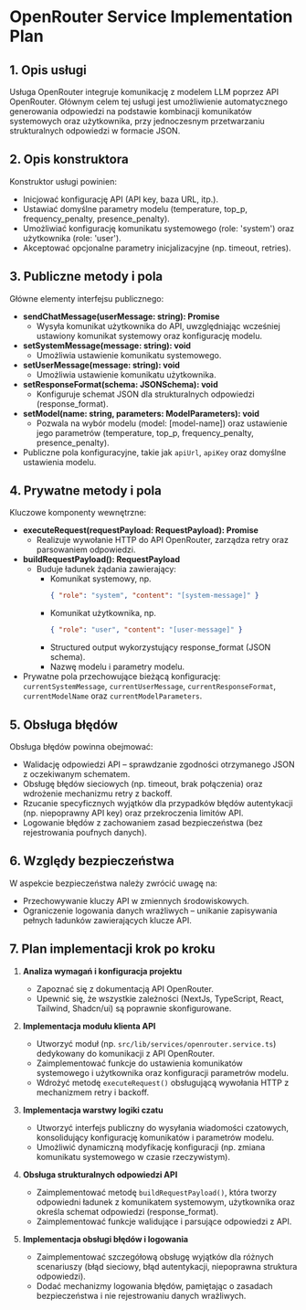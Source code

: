 # OpenRouter Service Implementation Plan

## 1. Opis usługi

Usługa OpenRouter integruje komunikację z modelem LLM poprzez API OpenRouter. Głównym celem tej usługi jest umożliwienie automatycznego generowania odpowiedzi na podstawie kombinacji komunikatów systemowych oraz użytkownika, przy jednoczesnym przetwarzaniu strukturalnych odpowiedzi w formacie JSON.

## 2. Opis konstruktora

Konstruktor usługi powinien:

- Inicjować konfigurację API (API key, baza URL, itp.).
- Ustawiać domyślne parametry modelu (temperature, top_p, frequency_penalty, presence_penalty).
- Umożliwiać konfigurację komunikatu systemowego (role: 'system') oraz użytkownika (role: 'user').
- Akceptować opcjonalne parametry inicjalizacyjne (np. timeout, retries).

## 3. Publiczne metody i pola

Główne elementy interfejsu publicznego:

- **sendChatMessage(userMessage: string): Promise<ResponseType>**
  - Wysyła komunikat użytkownika do API, uwzględniając wcześniej ustawiony komunikat systemowy oraz konfigurację modelu.
- **setSystemMessage(message: string): void**
  - Umożliwia ustawienie komunikatu systemowego.
- **setUserMessage(message: string): void**
  - Umożliwia ustawienie komunikatu użytkownika.
- **setResponseFormat(schema: JSONSchema): void**
  - Konfiguruje schemat JSON dla strukturalnych odpowiedzi (response_format).
- **setModel(name: string, parameters: ModelParameters): void**
  - Pozwala na wybór modelu (model: [model-name]) oraz ustawienie jego parametrów (temperature, top_p, frequency_penalty, presence_penalty).
- Publiczne pola konfiguracyjne, takie jak `apiUrl`, `apiKey` oraz domyślne ustawienia modelu.

## 4. Prywatne metody i pola

Kluczowe komponenty wewnętrzne:

- **executeRequest(requestPayload: RequestPayload): Promise<ApiResponse>**
  - Realizuje wywołanie HTTP do API OpenRouter, zarządza retry oraz parsowaniem odpowiedzi.
- **buildRequestPayload(): RequestPayload**
  - Buduje ładunek żądania zawierający:
    - Komunikat systemowy, np.
      ```json
      { "role": "system", "content": "[system-message]" }
      ```
    - Komunikat użytkownika, np.
      ```json
      { "role": "user", "content": "[user-message]" }
      ```
    - Structured output wykorzystujący response_format (JSON schema).
    - Nazwę modelu i parametry modelu.
- Prywatne pola przechowujące bieżącą konfigurację: `currentSystemMessage`, `currentUserMessage`, `currentResponseFormat`, `currentModelName` oraz `currentModelParameters`.

## 5. Obsługa błędów

Obsługa błędów powinna obejmować:

- Walidację odpowiedzi API – sprawdzanie zgodności otrzymanego JSON z oczekiwanym schematem.
- Obsługę błędów sieciowych (np. timeout, brak połączenia) oraz wdrożenie mechanizmu retry z backoff.
- Rzucanie specyficznych wyjątków dla przypadków błędów autentykacji (np. niepoprawny API key) oraz przekroczenia limitów API.
- Logowanie błędów z zachowaniem zasad bezpieczeństwa (bez rejestrowania poufnych danych).

## 6. Względy bezpieczeństwa

W aspekcie bezpieczeństwa należy zwrócić uwagę na:

- Przechowywanie kluczy API w zmiennych środowiskowych.
- Ograniczenie logowania danych wrażliwych – unikanie zapisywania pełnych ładunków zawierających klucze API.

## 7. Plan implementacji krok po kroku

1. **Analiza wymagań i konfiguracja projektu**
   - Zapoznać się z dokumentacją API OpenRouter.
   - Upewnić się, że wszystkie zależności (NextJs, TypeScript, React, Tailwind, Shadcn/ui) są poprawnie skonfigurowane.

2. **Implementacja modułu klienta API**
   - Utworzyć moduł (np. `src/lib/services/openrouter.service.ts`) dedykowany do komunikacji z API OpenRouter.
   - Zaimplementować funkcje do ustawienia komunikatów systemowego i użytkownika oraz konfiguracji parametrów modelu.
   - Wdrożyć metodę `executeRequest()` obsługującą wywołania HTTP z mechanizmem retry i backoff.

3. **Implementacja warstwy logiki czatu**
   - Utworzyć interfejs publiczny do wysyłania wiadomości czatowych, konsolidujący konfigurację komunikatów i parametrów modelu.
   - Umożliwić dynamiczną modyfikację konfiguracji (np. zmiana komunikatu systemowego w czasie rzeczywistym).

4. **Obsługa strukturalnych odpowiedzi API**
   - Zaimplementować metodę `buildRequestPayload()`, która tworzy odpowiedni ładunek z komunikatem systemowym, użytkownika oraz określa schemat odpowiedzi (response_format).
   - Zaimplementować funkcje walidujące i parsujące odpowiedzi z API.

5. **Implementacja obsługi błędów i logowania**
   - Zaimplementować szczegółową obsługę wyjątków dla różnych scenariuszy (błąd sieciowy, błąd autentykacji, niepoprawna struktura odpowiedzi).
   - Dodać mechanizmy logowania błędów, pamiętając o zasadach bezpieczeństwa i nie rejestrowaniu danych wrażliwych.
